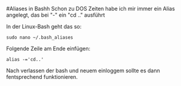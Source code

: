 #Aliases in Bashh
Schon zu DOS Zeiten habe ich mir immer ein Alias angelegt, das bei "-" ein "cd .." ausführt

In der Linux-Bash geht das so:

    sudo nano ~/.bash_aliases

Folgende Zeile am Ende einfügen:

    alias -='cd..'

Nach verlassen der bash und neuem einloggem sollte es dann fentsprechend funktionieren.
